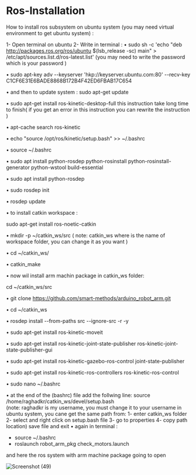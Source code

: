 # Ros-Installation
How to install ros subsystem on ubuntu system  (you may need virtual environment to get ubuntu system) :

1-	Open terminal on ubuntu 
2-	Write in terminal :
•	sudo sh -c 'echo "deb http://packages.ros.org/ros/ubuntu $(lsb_release -sc) main" > /etc/apt/sources.list.d/ros-latest.list' 
(you may need to write the password which is your password )

•	sudo apt-key adv --keyserver 'hkp://keyserver.ubuntu.com:80' --recv-key C1CF6E31E6BADE8868B172B4F42ED6FBAB17C654

•	and then to update system :
sudo apt-get update

•	sudo apt-get install ros-kinetic-desktop-full 
this instruction take long time to finish( if you get an error in this instruction you can rewrite the instruction )

•	apt-cache search ros-kinetic

•	echo "source /opt/ros/kinetic/setup.bash" >> ~/.bashrc


•	source ~/.bashrc

•	sudo apt install python-rosdep python-rosinstall python-rosinstall-generator python-wstool build-essential

•	sudo apt install python-rosdep

•	sudo rosdep init

•	rosdep update

•	to install catkin workspace : 

sudo apt-get install ros-noetic-catkin

•	mkdir -p ~/catkin_ws/src 
( note: catkin_ws where is the name of workspace folder, you can change it as you want )

•	cd ~/catkin_ws/

•	catkin_make

•	now wil install arm machin package in catkin_ws folder:

cd ~/catkin_ws/src

•	git clone https://github.com/smart-methods/arduino_robot_arm.git

•	cd ~/catkin_ws

•	rosdep install --from-paths src --ignore-src -r -y

•	sudo apt-get install ros-kinetic-moveit

•	sudo apt-get install ros-kinetic-joint-state-publisher ros-kinetic-joint-state-publisher-gui

•	sudo apt-get install ros-kinetic-gazebo-ros-control joint-state-publisher

•	sudo apt-get install ros-kinetic-ros-controllers ros-kinetic-ros-control

•	sudo nano ~/.bashrc

•	at the end of the (bashrc) file add the follwing line:
       source /home/raghadkr/catkin_ws/devel/setup.bash  
(note: raghadkr is my username, you must change it to your username in ubuntu system, you cane get the same path from: 1- enter catkin_ws folder 2- select and right click on setup.bash file 3- go to properties 4- copy path location)
save file and exit
•	again in terminal :
-	source ~/.bashrc
-	roslaunch robot_arm_pkg check_motors.launch

and here the ros system with arm machine package going to open

![Screenshot (49)](https://user-images.githubusercontent.com/100563503/181785051-e8358069-8595-41d3-a25e-82bb54a48445.png)
